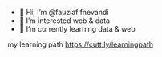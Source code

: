 - 👋 Hi, I’m @fauziafifnevandi
- 👀 I’m interested web & data
- 🌱 I’m currently learning data & web

my learning path https://cutt.ly/learningpath

<!---
fauziafifnevandi/fauziafifnevandi is a ✨ special ✨ repository because its `README.md` (this file) appears on your GitHub profile.
You can click the Preview link to take a look at your changes.
--->

